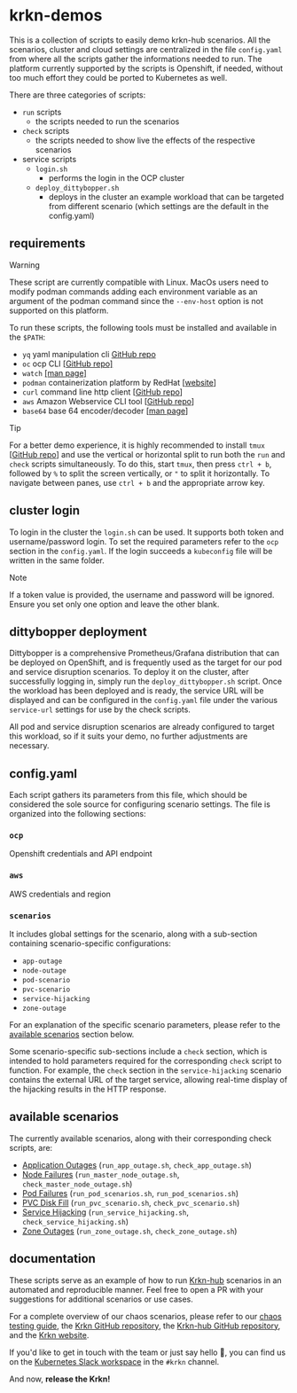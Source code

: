 # krkn-demos

This is a collection of scripts to easily demo krkn-hub scenarios. All the scenarios, cluster and cloud settings are centralized in the file `config.yaml` from where all the scripts gather the informations needed to run. The platform currently supported by the scripts is Openshift, if needed, without too much
effort they could be ported to Kubernetes as well.

There are three categories of scripts:
- `run` scripts
    - the scripts needed to run the scenarios
- `check` scripts
    - the scripts needed to show live the effects of the respective scenarios
- service scripts
    - `login.sh`
        - performs the login in the OCP cluster
    - `deploy_dittybopper.sh`
        - deploys in the cluster an example workload that can be targeted from different scenario (which settings are the default in the config.yaml)

## requirements 
> [!WARNING]
> These script are currently compatible with Linux. MacOs users need to modify podman commands adding each environment variable as an argument of the podman command since the `--env-host` option is not supported on this platform.

To run these scripts, the following tools must be installed and available in the `$PATH`:

- `yq` yaml manipulation cli [GitHub repo](https://github.com/mikefarah/yq) 
- `oc` ocp CLI [[GitHub repo]](https://github.com/openshift/oc)
- `watch` [[man page]](https://ss64.com/bash/watch.html)
- `podman` containerization platform by RedHat [[website](https://podman.io)]
- `curl` command line http client [[GitHub repo](https://github.com/curl/curl)]
- `aws` Amazon Webservice CLI tool [[GitHub repo](https://github.com/aws/aws-cli)]
- `base64` base 64 encoder/decoder [[man page](https://ss64.com/bash/base64.html)]

> [!TIP]  
> For a better demo experience, it is highly recommended to install `tmux` [[GitHub repo](https://github.com/tmux/tmux)] and use the vertical or horizontal split to run both the `run` and `check` scripts simultaneously. To do this, start `tmux`, then press `ctrl + b`, followed by `%` to split the screen vertically, or `"` to split it horizontally. To navigate between panes, use `ctrl + b` and the appropriate arrow key.


## cluster login

To login in the cluster the `login.sh` can be used. It supports both token and username/password login. To set the required parameters refer to the `ocp` section in the `config.yaml`.
If the login succeeds a `kubeconfig` file will be written in the same folder.

> [!NOTE]  
> If a token value is provided, the username and password will be ignored. Ensure you set only one option and leave the other blank.


## dittybopper deployment

Dittybopper is a comprehensive Prometheus/Grafana distribution that can be deployed on OpenShift, and is frequently used as the target for our pod and service disruption scenarios. To deploy it on the cluster, after successfully logging in, simply run the `deploy_dittybopper.sh` script. Once the workload has been deployed and is ready, the service URL will be displayed and can be configured in the `config.yaml` file under the various `service-url` settings for use by the check scripts. 

All pod and service disruption scenarios are already configured to target this workload, so if it suits your demo, no further adjustments are necessary.

## config.yaml

Each script gathers its parameters from this file, which should be considered the sole source for configuring scenario settings. The file is organized into the following sections:

### `ocp`
Openshift credentials and API endpoint
### `aws`
AWS credentials and region
### `scenarios`
It includes global settings for the scenario, along with a sub-section containing scenario-specific configurations:
- `app-outage`
- `node-outage`
- `pod-scenario`
- `pvc-scenario`
- `service-hijacking`
- `zone-outage`

For an explanation of the specific scenario parameters, please refer to the [available scenarios](#available-scenarios) section below.

Some scenario-specific sub-sections include a `check` section, which is intended to hold parameters required for the corresponding `check` script to function. For example, the `check` section in the `service-hijacking` scenario contains the external URL of the target service, allowing real-time display of the hijacking results in the HTTP response.


## available scenarios

The currently available scenarios, along with their corresponding check scripts, are:
- [Application Outages](https://github.com/krkn-chaos/krkn-hub/blob/main/docs/application-outages.md) (`run_app_outage.sh`, `check_app_outage.sh`)
- [Node Failures](https://github.com/krkn-chaos/krkn-hub/blob/main/docs/node-scenarios.md) (`run_master_node_outage.sh`, `check_master_node_outage.sh`)
- [Pod Failures](https://github.com/krkn-chaos/krkn-hub/blob/main/docs/pod-scenarios.md) (`run_pod_scenarios.sh`, `run_pod_scenarios.sh`)
- [PVC Disk Fill](https://github.com/krkn-chaos/krkn-hub/blob/main/docs/pvc-scenarios.md) (`run_pvc_scenario.sh`, `check_pvc_scenario.sh`)
- [Service Hijacking](https://github.com/krkn-chaos/krkn-hub/blob/main/docs/service-hijacking.md) (`run_service_hijacking.sh`, `check_service_hijacking.sh`)
- [Zone Outages](https://github.com/krkn-chaos/krkn-hub/blob/main/docs/zone-outages.md) (`run_zone_outage.sh`, `check_zone_outage.sh`)


## documentation

These scripts serve as an example of how to run [Krkn-hub](https://github.com/krkn-chaos/krkn-hub) scenarios in an automated and reproducible manner. Feel free to open a PR with your suggestions for additional scenarios or use cases.

For a complete overview of our chaos scenarios, please refer to our [chaos testing guide](https://krkn-chaos.github.io/krkn/), the [Krkn GitHub repository](https://github.com/krkn-chaos/krkn), the [Krkn-hub GitHub repository](https://github.com/krkn-chaos/krkn-hub), and the [Krkn website](https://krkn-chaos.dev).

If you'd like to get in touch with the team or just say hello 👋, you can find us on the [Kubernetes Slack workspace](https://kubernetes.slack.com) in the `#krkn` channel.

And now, __release the Krkn!__


